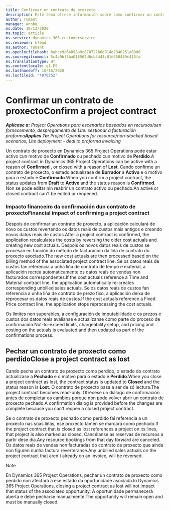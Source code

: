 ```yaml
---
title: Confirmar un contrato de proxecto
description: Este tema ofrece información sobre como confirmar un contrato en Project Operations.
author: rumant
manager: Annbe
ms.date: 10/13/2020
ms.topic: article
ms.service: dynamics-365-customerservice
ms.reviewer: kfend
ms.author: rumant
ms.openlocfilehash: babce9c64098a9c87072786d914d2340251a8986
ms.sourcegitcommit: 5c4c9bf3ba018562d6cb3443c01d550489c415fa
ms.translationtype: HT
ms.contentlocale: gl-ES
ms.lasthandoff: 10/16/2020
ms.locfileid: "4076252"
---
```

# <a name="confirm-a-project-contract"></a><span data-ttu-id="a1fc6-103">Confirmar un contrato de proxecto</span><span class="sxs-lookup"><span data-stu-id="a1fc6-103">Confirm a project contract</span></span>

<span data-ttu-id="a1fc6-104">_**Aplícase a:** Project Operations para escenarios baseados en recursos/sen fornecemento, despregamento de Lite: xestionar a facturación proforma_</span><span class="sxs-lookup"><span data-stu-id="a1fc6-104">_**Applies To:** Project Operations for resource/non-stocked based scenarios, Lite deployment - deal to proforma invoicing_</span></span>

<span data-ttu-id="a1fc6-105">Un contrato de proxecto en Dynamics 365 Project Operations pode estar activo cun motivo de **Confirmado** ou pechado cun motivo de **Perdido**.</span><span class="sxs-lookup"><span data-stu-id="a1fc6-105">A project contract in Dynamics 365 Project Operations can be active with a reason of **Confirmed** , or closed with a reason of **Lost**.</span></span> <span data-ttu-id="a1fc6-106">Cando confirme un contrato de proxecto, o estado actualízase de **Borrador** a **Activo** e o motivo para o estado é **Confirmado**.</span><span class="sxs-lookup"><span data-stu-id="a1fc6-106">When you confirm a project contract, the status updates from **Draft** to **Active** and the status reason is **Confirmed**.</span></span> <span data-ttu-id="a1fc6-107">Non se pode editar nin reabrir un contrato activo ou pechado.</span><span class="sxs-lookup"><span data-stu-id="a1fc6-107">An active or closed contract can't be edited or reopened.</span></span> 

### <a name="financial-impact-of-confirming-a-project-contract"></a><span data-ttu-id="a1fc6-108">Impacto financeiro da confirmación dun contrato de proxecto</span><span class="sxs-lookup"><span data-stu-id="a1fc6-108">Financial impact of confirming a project contract</span></span>

<span data-ttu-id="a1fc6-109">Despois de confirmar un contrato de proxecto, a aplicación calculará de novo os custos revertendo os datos reais de custos máis antigos e creando novos datos reais de custos.</span><span class="sxs-lookup"><span data-stu-id="a1fc6-109">After a project contract is confirmed, the application recalculates the costs by reversing the older cost actuals and creating new cost actuals.</span></span> <span data-ttu-id="a1fc6-110">Despois os novos datos reais de custos se procesan en función do método de facturación da liña de contrato do proxecto asociado.</span><span class="sxs-lookup"><span data-stu-id="a1fc6-110">The new cost actuals are then processed based on the billing method of the associated project contract line.</span></span> <span data-ttu-id="a1fc6-111">Se os datos reais de custos fan referencia a unha liña de contrato de tempo e material, a aplicación recrea automaticamente os datos reais de vendas non facturados correspondentes.</span><span class="sxs-lookup"><span data-stu-id="a1fc6-111">If the cost actuals reference a Time and Material contract line, the application automatically re-creates corresponding unbilled sales actuals.</span></span> <span data-ttu-id="a1fc6-112">Se os datos reais de custos fan referencia a unha liña de contrato de prezo fixo, a aplicación deixa de reprocesar os datos reais de custos.</span><span class="sxs-lookup"><span data-stu-id="a1fc6-112">If the cost actuals reference a Fixed Price contract line, the application stops reprocessing the cost actuals.</span></span>

<span data-ttu-id="a1fc6-113">Os límites non superables, a configuración de imputabilidade e os prezos e custos dos datos reais avalíanse e actualízanse como parte do proceso de confirmación.</span><span class="sxs-lookup"><span data-stu-id="a1fc6-113">Not-to-exceed limits, chargeability setup, and pricing and costing on the actuals is evaluated and then updated as part of the confirmations process.</span></span>

## <a name="close-a-project-contract-as-lost"></a><span data-ttu-id="a1fc6-114">Pechar un contrato de proxecto como perdido</span><span class="sxs-lookup"><span data-stu-id="a1fc6-114">Close a project contract as lost</span></span>

<span data-ttu-id="a1fc6-115">Cando pecha un contrato de proxecto como perdido, o estado do contrato actualízase a **Pechado** e o motivo para o estado é **Perdido**.</span><span class="sxs-lookup"><span data-stu-id="a1fc6-115">When you close a project contract as lost, the contract status is updated to **Closed** and the status reason is **Lost**.</span></span> <span data-ttu-id="a1fc6-116">O contrato de proxecto pasa a ser de só lectura.</span><span class="sxs-lookup"><span data-stu-id="a1fc6-116">The project contract becomes read-only.</span></span> <span data-ttu-id="a1fc6-117">Ofrécese un diálogo de confirmación antes de completar os cambios porque non pode volver abrir un contrato de proxecto pechado.</span><span class="sxs-lookup"><span data-stu-id="a1fc6-117">A confirmation dialog is provided before the changes are complete because you can't reopen a closed project contract.</span></span>

<span data-ttu-id="a1fc6-118">Se o contrato de proxecto pechado como perdido fai referencia a un proxecto nas súas liñas, ese proxecto tamén se marcará como pechado.</span><span class="sxs-lookup"><span data-stu-id="a1fc6-118">If the project contract that is closed as lost references a project on its lines, that project is also marked as closed.</span></span> <span data-ttu-id="a1fc6-119">Cancélanse as reservas de recursos a partir dese día.</span><span class="sxs-lookup"><span data-stu-id="a1fc6-119">Any resource bookings from that day forward are canceled.</span></span> <span data-ttu-id="a1fc6-120">Os datos reais de vendas non facturadas do contrato de proxecto que aínda non figuren nunha factura reverteranse.</span><span class="sxs-lookup"><span data-stu-id="a1fc6-120">Any unbilled sales actuals on the project contract that aren't already on an invoice, will be reversed.</span></span>

> [!NOTE]
> <span data-ttu-id="a1fc6-121">En Dynamics 365 Project Operations, pechar un contrato de proxecto como perdido non afectará a ese estado da oportunidade asociada.</span><span class="sxs-lookup"><span data-stu-id="a1fc6-121">In Dynamics 365 Project Operations, closing a project contract as lost will not impact that status of the associated opportunity.</span></span> <span data-ttu-id="a1fc6-122">A oportunidade permanecerá aberta e debe pecharse manualmente.</span><span class="sxs-lookup"><span data-stu-id="a1fc6-122">The opportunity will remain open and must be manually closed.</span></span>
